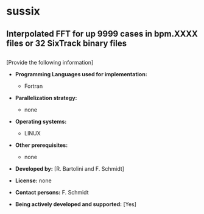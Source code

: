 # sussix

## Interpolated FFT for up 9999 cases in bpm.XXXX files or 32 SixTrack binary files

<h2> </h2>

[Provide the following information] 

* __Programming Languages used for implementation:__ 
  
    - Fortran
  
  
  
* __Parallelization strategy:__ 
  
    - none
  
  
  
* __Operating systems:__ 
  
    - LINUX
  
  
  
* __Other prerequisites:__ 
  
    - none
  
  
  

 

* __Developed by:__ \[R. Bartolini and F. Schmidt\] [
  ](mailto:frank.schmidt@cernNOSPAMPLEASE.ch)
* __License:__ none
* __Contact persons:__ F. Schmidt
* __Being actively developed and supported:__ \[Yes\]

 
